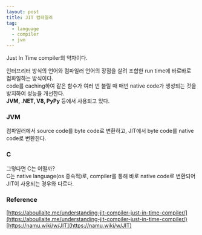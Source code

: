 ```yaml
---
layout: post
title: JIT 컴파일러
tag:
  - language
  - compiler
  - jvm
---
```


Just In Time compiler의 약자이다.

인터프리터 방식의 언어와 컴파일러 언어의 장점을 살려 조합한 run time에 바로바로 컴파일하는 방식이다.  
code를 caching하여 같은 함수가 여러 번 불릴 때 매번 native code가 생성되는 것을 방지하여 성능을 개선한다.  
**JVM, .NET, V8, PyPy** 등에서 사용되고 있다.  

### JVM
컴파일러에서 source code를 byte code로 변환하고, JIT에서 byte code를 native code로 변환한다.

### C
그렇다면 C는 어떨까?  
C는 native language(os 종속적)로, compiler를 통해 바로 native code로 변환되어 JIT이 사용되는 경우와 다르다.  

### Reference
[https://aboullaite.me/understanding-jit-compiler-just-in-time-compiler/](https://aboullaite.me/understanding-jit-compiler-just-in-time-compiler/)  
[https://namu.wiki/w/JIT](https://namu.wiki/w/JIT)

